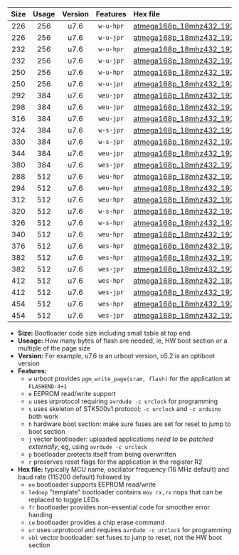 |Size|Usage|Version|Features|Hex file|
|:-:|:-:|:-:|:-:|:--|
|226|256|u7.6|`w-u-hpr`|[atmega168p_18mhz432_19200bps_ur.hex](https://raw.githubusercontent.com/stefanrueger/urboot/main/atmega168p_18mhz432_19200bps_ur.hex)|
|226|256|u7.6|`w-u-jpr`|[atmega168p_18mhz432_19200bps_ur_vbl.hex](https://raw.githubusercontent.com/stefanrueger/urboot/main/atmega168p_18mhz432_19200bps_ur_vbl.hex)|
|232|256|u7.6|`w-u-hpr`|[atmega168p_18mhz432_19200bps_lednop_ur.hex](https://raw.githubusercontent.com/stefanrueger/urboot/main/atmega168p_18mhz432_19200bps_lednop_ur.hex)|
|232|256|u7.6|`w-u-jpr`|[atmega168p_18mhz432_19200bps_lednop_ur_vbl.hex](https://raw.githubusercontent.com/stefanrueger/urboot/main/atmega168p_18mhz432_19200bps_lednop_ur_vbl.hex)|
|250|256|u7.6|`w-u-hpr`|[atmega168p_18mhz432_19200bps_lednop_fr_ur.hex](https://raw.githubusercontent.com/stefanrueger/urboot/main/atmega168p_18mhz432_19200bps_lednop_fr_ur.hex)|
|250|256|u7.6|`w-u-jpr`|[atmega168p_18mhz432_19200bps_lednop_fr_ur_vbl.hex](https://raw.githubusercontent.com/stefanrueger/urboot/main/atmega168p_18mhz432_19200bps_lednop_fr_ur_vbl.hex)|
|292|384|u7.6|`weu-jpr`|[atmega168p_18mhz432_19200bps_ee_ur_vbl.hex](https://raw.githubusercontent.com/stefanrueger/urboot/main/atmega168p_18mhz432_19200bps_ee_ur_vbl.hex)|
|298|384|u7.6|`weu-jpr`|[atmega168p_18mhz432_19200bps_ee_lednop_ur_vbl.hex](https://raw.githubusercontent.com/stefanrueger/urboot/main/atmega168p_18mhz432_19200bps_ee_lednop_ur_vbl.hex)|
|316|384|u7.6|`weu-jpr`|[atmega168p_18mhz432_19200bps_ee_lednop_fr_ur_vbl.hex](https://raw.githubusercontent.com/stefanrueger/urboot/main/atmega168p_18mhz432_19200bps_ee_lednop_fr_ur_vbl.hex)|
|324|384|u7.6|`w-s-jpr`|[atmega168p_18mhz432_19200bps_vbl.hex](https://raw.githubusercontent.com/stefanrueger/urboot/main/atmega168p_18mhz432_19200bps_vbl.hex)|
|330|384|u7.6|`w-s-jpr`|[atmega168p_18mhz432_19200bps_lednop_vbl.hex](https://raw.githubusercontent.com/stefanrueger/urboot/main/atmega168p_18mhz432_19200bps_lednop_vbl.hex)|
|344|384|u7.6|`weu-jpr`|[atmega168p_18mhz432_19200bps_ee_lednop_fr_ce_ur_vbl.hex](https://raw.githubusercontent.com/stefanrueger/urboot/main/atmega168p_18mhz432_19200bps_ee_lednop_fr_ce_ur_vbl.hex)|
|380|384|u7.6|`wes-jpr`|[atmega168p_18mhz432_19200bps_ee_vbl.hex](https://raw.githubusercontent.com/stefanrueger/urboot/main/atmega168p_18mhz432_19200bps_ee_vbl.hex)|
|288|512|u7.6|`weu-hpr`|[atmega168p_18mhz432_19200bps_ee_ur.hex](https://raw.githubusercontent.com/stefanrueger/urboot/main/atmega168p_18mhz432_19200bps_ee_ur.hex)|
|294|512|u7.6|`weu-hpr`|[atmega168p_18mhz432_19200bps_ee_lednop_ur.hex](https://raw.githubusercontent.com/stefanrueger/urboot/main/atmega168p_18mhz432_19200bps_ee_lednop_ur.hex)|
|312|512|u7.6|`weu-hpr`|[atmega168p_18mhz432_19200bps_ee_lednop_fr_ur.hex](https://raw.githubusercontent.com/stefanrueger/urboot/main/atmega168p_18mhz432_19200bps_ee_lednop_fr_ur.hex)|
|320|512|u7.6|`w-s-hpr`|[atmega168p_18mhz432_19200bps.hex](https://raw.githubusercontent.com/stefanrueger/urboot/main/atmega168p_18mhz432_19200bps.hex)|
|326|512|u7.6|`w-s-hpr`|[atmega168p_18mhz432_19200bps_lednop.hex](https://raw.githubusercontent.com/stefanrueger/urboot/main/atmega168p_18mhz432_19200bps_lednop.hex)|
|340|512|u7.6|`weu-hpr`|[atmega168p_18mhz432_19200bps_ee_lednop_fr_ce_ur.hex](https://raw.githubusercontent.com/stefanrueger/urboot/main/atmega168p_18mhz432_19200bps_ee_lednop_fr_ce_ur.hex)|
|376|512|u7.6|`wes-hpr`|[atmega168p_18mhz432_19200bps_ee.hex](https://raw.githubusercontent.com/stefanrueger/urboot/main/atmega168p_18mhz432_19200bps_ee.hex)|
|382|512|u7.6|`wes-hpr`|[atmega168p_18mhz432_19200bps_ee_lednop.hex](https://raw.githubusercontent.com/stefanrueger/urboot/main/atmega168p_18mhz432_19200bps_ee_lednop.hex)|
|382|512|u7.6|`wes-jpr`|[atmega168p_18mhz432_19200bps_ee_lednop_vbl.hex](https://raw.githubusercontent.com/stefanrueger/urboot/main/atmega168p_18mhz432_19200bps_ee_lednop_vbl.hex)|
|412|512|u7.6|`wes-hpr`|[atmega168p_18mhz432_19200bps_ee_lednop_fr.hex](https://raw.githubusercontent.com/stefanrueger/urboot/main/atmega168p_18mhz432_19200bps_ee_lednop_fr.hex)|
|412|512|u7.6|`wes-jpr`|[atmega168p_18mhz432_19200bps_ee_lednop_fr_vbl.hex](https://raw.githubusercontent.com/stefanrueger/urboot/main/atmega168p_18mhz432_19200bps_ee_lednop_fr_vbl.hex)|
|454|512|u7.6|`wes-hpr`|[atmega168p_18mhz432_19200bps_ee_lednop_fr_ce.hex](https://raw.githubusercontent.com/stefanrueger/urboot/main/atmega168p_18mhz432_19200bps_ee_lednop_fr_ce.hex)|
|454|512|u7.6|`wes-jpr`|[atmega168p_18mhz432_19200bps_ee_lednop_fr_ce_vbl.hex](https://raw.githubusercontent.com/stefanrueger/urboot/main/atmega168p_18mhz432_19200bps_ee_lednop_fr_ce_vbl.hex)|

- **Size:** Bootloader code size including small table at top end
- **Useage:** How many bytes of flash are needed, ie, HW boot section or a multiple of the page size
- **Version:** For example, u7.6 is an urboot version, o5.2 is an optiboot version
- **Features:**
  + `w` urboot provides `pgm_write_page(sram, flash)` for the application at `FLASHEND-4+1`
  + `e` EEPROM read/write support
  + `u` uses urprotocol requiring `avrdude -c urclock` for programming
  + `s` uses skeleton of STK500v1 protocol; `-c urclock` and `-c arduino` both work
  + `h` hardware boot section: make sure fuses are set for reset to jump to boot section
  + `j` vector bootloader: uploaded applications *need to be patched externally*, eg, using `avrdude -c urclock`
  + `p` bootloader protects itself from being overwritten
  + `r` preserves reset flags for the application in the register R2
- **Hex file:** typically MCU name, oscillator frequency (16 MHz default) and baud rate (115200 default) followed by
  + `ee` bootloader supports EEPROM read/write
  + `lednop` "template" bootloader contains `mov rx,rx` nops that can be replaced to toggle LEDs
  + `fr` bootloader provides non-essential code for smoother error handing
  + `ce` bootloader provides a chip erase command
  + `ur` uses urprotocol and requires `avrdude -c urclock` for programming
  + `vbl` vector bootloader: set fuses to jump to reset, not the HW boot section
